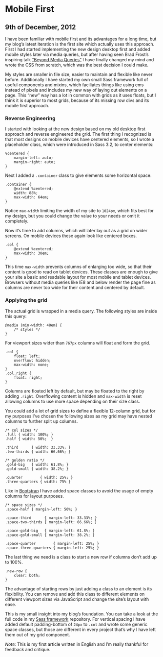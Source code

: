 # Mobile First

## 9th of December, 2012

I have been familiar with mobile first and its advantages for a long time, but my blog’s latest iteration is the first site which actually uses this approach. First I had started implementing the new design desktop first and added mobile styles later via media queries, but after having seen Brad Frost’s inspiring talk [“Beyond Media Queries”](https://vimeo.com/55076713) I have finally changed my mind and wrote the <abbr>CSS</abbr> from scratch, which was the best decision I could make.

My styles are smaller in file size, easier to maintain and flexible like never before. Additionally I have started my own small Sass framework full of useful components and mixins, which faciliates things like using ems instead of pixels and includes my new way of laying out elements on a page. This “new” way has a lot in common with grids as it uses floats, but I think it is superior to most grids, because of its missing row divs and its mobile first approach.

### Reverse Engineering

I started with looking at the new design based on my old desktop first approach and reverse engineered the grid. The first thing I recognized is that most designs on mobile devices have centered elements, so I wrote a placeholder class, which were introduced in Sass 3.2, to center elements:

<pre class="language-scss"><code>%centered {
	margin-left: auto;
	margin-right: auto;
}</code></pre>

Next I added a `.container` class to give elements some horizontal space.

<pre class="language-scss"><code>.container {
	@extend %centered;
	width: 88%;
	max-width: 64em;
}</code></pre>

Notice `max-width` limiting the width of my site to `1024px`, which fits best for my design, but you could change the value to your needs or omit it completely.

Now it’s time to add columns, which will later lay out as a grid on wider screens. On mobile devices these again look like centered boxes.

<pre class="language-scss"><code>.col {
	@extend %centered;
	max-width: 30em;
}</code></pre>

This time `max-width` prevents columns of enlarging too wide, so that their content is good to read on tablet devices. These classes are enough to give your site a basic and readable layout for most mobile and tablet devices. Browsers without media queries like <abbr>IE8</abbr> and below render the page fine as columns are never too wide for their content and centered by default.

### Applying the grid

The actual grid is wrapped in a media query. The following styles are inside this query:

<pre class="language-scss"><code>@media (min-width: 48em) {
	/* styles */
}</code></pre>

For viewport sizes wider than `767px` columns will float and form the grid.

<pre class="language-scss"><code>.col {
	float: left;
	overflow: hidden;
	max-width: none;
}
.col.right {
	float: right;
}</code></pre>

Columns are floated left by default, but may be floated to the right by adding `.right`. Overflowing content is hidden and `max-width` is reset allowing columns to use more space depending on their size class.

You could add a lot of grid sizes to define a flexible 12-column grid, but for my purposes I’ve chosen the following sizes as my grid may have nested columns to further split up columns.

<pre class="language-scss"><code>/* col sizes */
.full { width: 100%; }
.half { width: 50%;  }

.third      { width: 33.33%; }
.two-thirds { width: 66.66%; }

/* golden ratio */
.gold-big   { width: 61.8%; }
.gold-small { width: 38.2%; }

.quarter        { width: 25%; }
.three-quarters { width: 75% }</code></pre>

Like in [Bootstrap](http://getbootstrap.com) I have added space classes to avoid the usage of empty columns for layout purposes.

<pre class="language-scss"><code>/* space sizes */
.space-half { margin-left: 50%; }

.space-third      { margin-left: 33.33%; }
.space-two-thirds { margin-left: 66.66%; }

.space-gold-big   { margin-left: 61.8%; }
.space-gold-small { margin-left: 38.2%; }

.space-quarter        { margin-left: 25%; }
.space-three-quarters { margin-left: 25%; }</code></pre>

The last thing we need is a class to start a new row if columns don’t add up to 100%.

<pre class="language-scss"><code>.new-row {
	clear: both;
}</code></pre>

The advantage of starting rows by just adding a class to an element is its flexibility. You can remove and add this class to different elements on different viewport sizes via JavaScript and change the site’s layout with ease.

This is my small insight into my blog’s foundation. You can take a look at the full code in my [Sass framework](https://github.com/maxhoffmann/sass-framework/blob/master/components/grid.scss) repository. For vertical spacing I have added default padding-bottom of `24px` to `.col` and wrote some generic space classes, but those are different in every project that’s why I have left them out of my grid component.

_Note:_ This is my first article written in English and I’m really thankful for feedback and critique.
